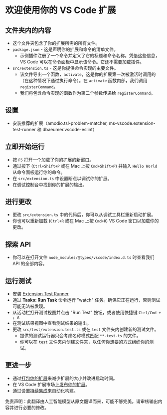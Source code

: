 # 欢迎使用你的 VS Code 扩展

## 文件夹内的内容

* 这个文件夹包含了你的扩展所需的所有文件。
* `package.json` - 这是声明你的扩展和命令的清单文件。
  * 示例插件注册了一个命令并定义了它的标题和命令名称。凭借这些信息，VS Code 可以在命令面板中显示该命令。它还不需要加载插件。
* `src/extension.ts` - 这是你提供命令实现的主要文件。
  * 该文件导出一个函数，`activate`，这是你的扩展第一次被激活时调用的（在这种情况下通过执行命令）。在 `activate` 函数内部，我们调用 `registerCommand`。
  * 我们将包含命令实现的函数作为第二个参数传递给 `registerCommand`。

## 设置

* 安装推荐的扩展（amodio.tsl-problem-matcher, ms-vscode.extension-test-runner 和 dbaeumer.vscode-eslint）

## 立即开始运行

* 按 `F5` 打开一个加载了你的扩展的新窗口。
* 通过按下 (`Ctrl+Shift+P` 或在 Mac 上按 `Cmd+Shift+P`) 并输入 `Hello World` 从命令面板运行你的命令。
* 在 `src/extension.ts` 中设置断点以调试你的扩展。
* 在调试控制台中找到你的扩展的输出。

## 进行更改

* 更改 `src/extension.ts` 中的代码后，你可以从调试工具栏重新启动扩展。
* 你也可以重新加载 (`Ctrl+R` 或在 Mac 上按 `Cmd+R`) VS Code 窗口以加载你的更改。

## 探索 API

* 你可以在打开文件 `node_modules/@types/vscode/index.d.ts` 时查看我们 API 的全部内容。

## 运行测试

* 安装 [Extension Test Runner](https://marketplace.visualstudio.com/items?itemName=ms-vscode.extension-test-runner)
* 通过 **Tasks: Run Task** 命令运行 "watch" 任务。确保它正在运行，否则测试可能无法被发现。
* 从活动栏打开测试视图并点击 "Run Test" 按钮，或者使用快捷键 `Ctrl/Cmd + ; A`
* 在测试结果视图中查看测试结果的输出。
* 更改 `src/test/extension.test.ts` 或在 `test` 文件夹内创建新的测试文件。
  * 提供的测试运行器只会考虑名称模式匹配 `**.test.ts` 的文件。
  * 你可以在 `test` 文件夹内创建文件夹，以任何你想要的方式组织你的测试。

## 更进一步

* 通过[打包你的扩展](https://code.visualstudio.com/api/working-with-extensions/bundling-extension)来减少扩展的大小并改进启动时间。
* 在 VS Code 扩展市场上[发布你的扩展](https://code.visualstudio.com/api/working-with-extensions/publishing-extension)。
* 通过设置[持续集成](https://code.visualstudio.com/api/working-with-extensions/continuous-integration)来自动化构建。

免责声明：此翻译由人工智能模型从原文翻译而来，可能不够完美。请审核输出内容并进行必要的修改。